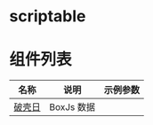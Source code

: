 # scriptable

# 组件列表

| 名称                         | 说明       | 示例参数 |
| ---------------------------- | ---------- | -------- |
| [破壳日](birthdayCountDown/) | BoxJs 数据 |          |
